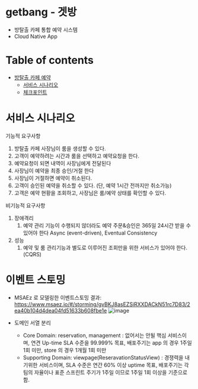# getbang - 겟방
- 방탈출 카페 통합 예약 시스템
- Cloud Native App

# Table of contents

- [방탈출 카페 예약](#---)
  - [서비스 시나리오](#서비스-시나리오)
  - [체크포인트](#체크포인트)

# 서비스 시나리오


기능적 요구사항
1. 방탈출 카페 사장님이 룸을 생성할 수 있다.
2. 고객이 예약하려는 시간과 룸을 선택하고 예약요청을 한다.
3. 예약요청이 되면 내역이 사장님에게 전달된다
4. 사장님이 예약을 최종 승인/거절 한다
5. 사장님이 거절하면 예약이 취소된다.
6. 고객이 승인된 예약을 취소할 수 있다. (단, 예약 1시간 전까지만 취소가능)
7. 고객은 예약 현황을 조회하고, 사장님은 룸/예약 상태를 확인할 수 있다.

비기능적 요구사항
1. 장애격리
    1. 예약 관리 기능이 수행되지 않더라도 예약 주문&승인은 365일 24시간 받을 수 있어야 한다  Async (event-driven), Eventual Consistency
2. 성능
    1. 예약 및 룸 관리기능과 별도로 이루어진 조회만을 위한 서비스가 있어야 한다.(CQRS)
    
 
# 이벤트 스토밍

- MSAEz 로 모델링한 이벤트스토밍 결과: https://www.msaez.io/#/storming/gvBKJ8asEZSiRXXDACkN51rc7D83/2ea40b104d4dea04fd51633b608fbe1e
![image](https://user-images.githubusercontent.com/20436113/200521709-fdb79870-2ef3-4dcd-b138-fc5475dae2e1.png)


- 도메인 서열 분리 
    - Core Domain:  reservation, management : 없어서는 안될 핵심 서비스이며, 연견 Up-time SLA 수준을 99.999% 목표, 배포주기는 app 의 경우 1주일 1회 미만, store 의 경우 1개월 1회 미만
    - Supporting Domain:  viewpage(ReseravationStatusView) : 경쟁력을 내기위한 서비스이며, SLA 수준은 연간 60% 이상 uptime 목표, 배포주기는 각 팀의 자율이나 표준 스프린트 주기가 1주일 이므로 1주일 1회 이상을 기준으로 함.
    

